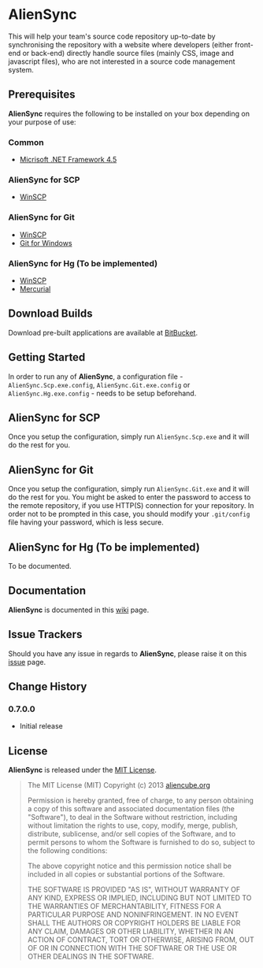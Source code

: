# AlienSync #

This will help your team's source code repository up-to-date by synchronising the repository with a website where developers (either front-end or back-end) directly handle source files (mainly CSS, image and javascript files), who are not interested in a source code management system.


## Prerequisites ##

**AlienSync** requires the following to be installed on your box depending on your purpose of use:

### Common ###

- [Micrisoft .NET Framework 4.5](http://www.microsoft.com/en-us/download/details.aspx?id=30653)

### AlienSync for SCP ###

- [WinSCP](http://winscp.net/eng/download.php)

### AlienSync for Git

- [WinSCP](http://winscp.net/eng/download.php)
- [Git for Windows](https://code.google.com/p/msysgit/downloads/list?q=full+installer+official+git)

### AlienSync for Hg (To be implemented) ###

- [WinSCP](http://winscp.net/eng/download.php)
- [Mercurial](http://mercurial.selenic.com/downloads)


## Download Builds ##

Download pre-built applications are available at [BitBucket](https://bitbucket.org/aliencube/aliensync/downloads).


## Getting Started ##

In order to run any of **AlienSync**, a configuration file - `AlienSync.Scp.exe.config`, `AlienSync.Git.exe.config` or `AlienSync.Hg.exe.config` - needs to be setup beforehand.


## AlienSync for SCP ##

Once you setup the configuration, simply run `AlienSync.Scp.exe` and it will do the rest for you.


## AlienSync for Git ##

Once you setup the configuration, simply run `AlienSync.Git.exe` and it will do the rest for you. You might be asked to enter the password to access to the remote repository, if you use HTTP(S) connection for your repository. In order not to be prompted in this case, you should modify your `.git/config` file having your password, which is less secure.


## AlienSync for Hg (To be implemented) ##

To be documented.


## Documentation ##

**AlienSync** is documented in this [wiki](https://github.com/aliencube/AlienSync/wiki) page.


## Issue Trackers ##

Should you have any issue in regards to **AlienSync**, please raise it on this [issue](https://github.com/aliencube/AlienSync/issues) page.


## Change History ##

### 0.7.0.0 ###

- Initial release


## License ##

**AlienSync** is released under the [MIT License](http://opensource.org/licenses/MIT).

> The MIT License (MIT)
> Copyright (c) 2013 [aliencube.org](http://aliencube.org)
> 
> Permission is hereby granted, free of charge, to any person obtaining a copy of this software and associated documentation files (the "Software"), to deal in the Software without restriction, including without limitation the rights to use, copy, modify, merge, publish, distribute, sublicense, and/or sell copies of the Software, and to permit persons to whom the Software is furnished to do so, subject to the following conditions:
> 
> The above copyright notice and this permission notice shall be included in all copies or substantial portions of the Software.
> 
> THE SOFTWARE IS PROVIDED "AS IS", WITHOUT WARRANTY OF ANY KIND, EXPRESS OR IMPLIED, INCLUDING BUT NOT LIMITED TO THE WARRANTIES OF MERCHANTABILITY, FITNESS FOR A PARTICULAR PURPOSE AND NONINFRINGEMENT. IN NO EVENT SHALL THE AUTHORS OR COPYRIGHT HOLDERS BE LIABLE FOR ANY CLAIM, DAMAGES OR OTHER LIABILITY, WHETHER IN AN ACTION OF CONTRACT, TORT OR OTHERWISE, ARISING FROM, OUT OF OR IN CONNECTION WITH THE SOFTWARE OR THE USE OR OTHER DEALINGS IN THE SOFTWARE.

